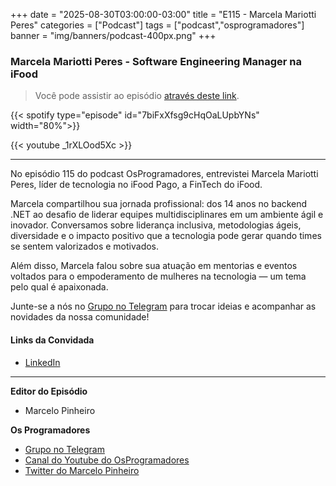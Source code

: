 +++
date = "2025-08-30T03:00:00-03:00"
title = "E115 - Marcela Mariotti Peres"
categories = ["Podcast"]
tags = ["podcast","osprogramadores"]
banner = "img/banners/podcast-400px.png"
+++

### Marcela Mariotti Peres - Software Engineering Manager na iFood
> Você pode assistir ao episódio [através deste link](https://www.youtube.com/watch?v=_1rXLOod5Xc).

{{< spotify type="episode" id="7biFxXfsg9cHqOaLUpbYNs" width="80%">}}

{{< youtube _1rXLOod5Xc >}}

___

No episódio 115 do podcast OsProgramadores, entrevistei Marcela Mariotti Peres, líder de tecnologia no iFood Pago, a FinTech do iFood.

Marcela compartilhou sua jornada profissional: dos 14 anos no backend .NET ao desafio de liderar equipes multidisciplinares em um ambiente ágil e inovador. Conversamos sobre liderança inclusiva, metodologias ágeis, diversidade e o impacto positivo que a tecnologia pode gerar quando times se sentem valorizados e motivados.

Além disso, Marcela falou sobre sua atuação em mentorias e eventos voltados para o empoderamento de mulheres na tecnologia — um tema pelo qual é apaixonada.

Junte-se a nós no [Grupo no Telegram](https://t.me/osprogramadores) para trocar ideias e acompanhar as novidades da nossa comunidade!

#### Links da Convidada

* [LinkedIn](https://www.linkedin.com/in/marcelamariottiperes/)
___


**Editor do Episódio**

- Marcelo Pinheiro

**Os Programadores**

- [Grupo no Telegram](https://t.me/osprogramadores)
- [Canal do Youtube do OsProgramadores](https://www.youtube.com/channel/UCt_YNYGl6K5yNXlXEQDdwWg?view_as=subscriber)
- [Twitter do Marcelo Pinheiro](https://twitter.com/mpinheir)